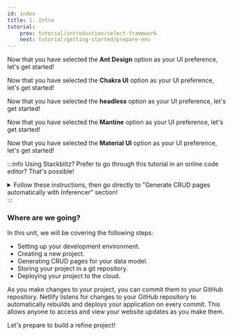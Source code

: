 ```yaml
---
id: index
title: 1. Intro
tutorial:
    prev: tutorial/introduction/select-framework
    next: tutorial/getting-started/prepare-env
---
```


<UIConditional is="antd">

Now that you have selected the **Ant Design** option as your UI preference, let's get started!

</UIConditional>

<UIConditional is="chakra-ui">

Now that you have selected the **Chakra UI** option as your UI preference, let's get started!

</UIConditional>

<UIConditional is="headless">

Now that you have selected the **headless** option as your UI preference, let's get started!

</UIConditional>

<UIConditional is="mantine">

Now that you have selected the **Mantine** option as your UI preference, let's get started!

</UIConditional>

<UIConditional is="mui">

Now that you have selected the **Material UI** option as your UI preference, let's get started!

</UIConditional>

:::info Using Stackblitz?
Prefer to go through this tutorial in an online code editor? That's possible!

<details>

<summary>Follow these instructions, then go directly to "Generate CRUD pages automatically with Inferencer" section!</summary>

**Set up StackBlitz**

<UIConditional is="antd">

1. Click [here](https://codesandbox.io/embed/github/refinedev/refine/tree/next/examples/template-antd?file=src%2FApp.tsx) to open the Ant Design template.

</UIConditional>

<UIConditional is="chakra-ui">

1. Click [here](https://codesandbox.io/embed/github/refinedev/refine/tree/next/examples/template-chakra-ui?file=src%2FApp.tsx) to open the Chakra UI template.

</UIConditional>

<UIConditional is="headless">

1. Click [here](https://codesandbox.io/embed/github/refinedev/refine/tree/next/examples/template-headless?file=src%2FApp.tsx) to open the headless template.

</UIConditional>

<UIConditional is="mantine">

1. Click [here](https://codesandbox.io/embed/github/refinedev/refine/tree/next/examples/template-mantine?file=src%2FApp.tsx) to open the Mantine template.

</UIConditional>

<UIConditional is="mui">

1. Click [here](https://codesandbox.io/embed/github/refinedev/refine/tree/next/examples/template-mui?file=src%2FApp.tsx) to open the Material UI template.

</UIConditional>

2. Click “Sign in” on the top right to log in using your GitHub credentials.

3. In the upper left of the StackBlitz editor window, click the “fork” button to fork the template (save to your own account dashboard).

<UIConditional is="antd">

4. After the project loads, you will see a live preview of the “refine-antd-boilerplate” starter.

</UIConditional>

<UIConditional is="chakra-ui">

4. After the project loads, you will see a live preview of the “refine-chakra-ui-boilerplate” starter.

</UIConditional>

<UIConditional is="headless">

4. After the project loads, you will see a live preview of the “refine-headless-boilerplate” starter.

</UIConditional>

<UIConditional is="mantine">

4. After the project loads, you will see a live preview of the “refine-mantine-boilerplate” starter.

</UIConditional>

<UIConditional is="mui">

4. After the project loads, you will see a live preview of the “refine-mui-boilerplate” starter.

</UIConditional>

**Make Changes**
<UIConditional is="antd">

In the files panel, click on `src/app.tsx` to open it. Afterwards, go to this part of the tutorial to learn how to make changes to this file: [Generate CRUD pages automatically with Inferencer](../1-getting-started/antd/3-generate-crud-pages.md)

</UIConditional>

<UIConditional is="chakra-ui">

In the files panel, click on `src/app.tsx` to open it. Afterwards, go to this part of the tutorial to learn how to make changes to this file: [Generate CRUD pages automatically with Inferencer](../1-getting-started/chakra-ui/3-generate-crud-pages.md)

</UIConditional>

<UIConditional is="headless">

In the files panel, click on `src/app.tsx` to open it. Afterwards, go to this part of the tutorial to learn how to make changes to this file: [Generate CRUD pages automatically with Inferencer](../1-getting-started/headless/3-generate-crud-pages.md)

</UIConditional>

<UIConditional is="mantine">

In the files panel, click on `src/app.tsx` to open it. Afterwards, go to this part of the tutorial to learn how to make changes to this file: [Generate CRUD pages automatically with Inferencer](../1-getting-started/mantine/3-generate-crud-pages.md)

</UIConditional>

<UIConditional is="mui">

In the files panel, click on `src/app.tsx` to open it. Afterwards, go to this part of the tutorial to learn how to make changes to this file: [Generate CRUD pages automatically with Inferencer](../1-getting-started/mui/3-generate-crud-pages.md)

</UIConditional>

**Create a GitHub Repository**

1. Press the "Connect Repository" button at the top of your list of files, enter a new name for your repository, and click "Create repo & push".

2. When you have changes to commit back to your GitHub, a “Commit” button will appear at the top left of your workspace. Clicking on this will allow you to enter a commit message, and update your repository.

**Deploy your App**

If you’d like to deploy to Netlify, skip to [Deploy your app to the web](/docs/tutorial/getting-started/deploy-project/). Otherwise, skip to [Generate CRUD pages automatically with Inferencer](/docs/tutorial/understanding-dataprovider/index/) to start building with **refine**!

</details>
:::

<h3>Where are we going?</h3>

In this unit, we will be covering the following steps:

-   Setting up your development environment.
-   Creating a new project.
-   Generating CRUD pages for your data model.
-   Storing your project in a git repository.
-   Deploying your project to the cloud.

As you make changes to your project, you can commit them to your GitHub repository. Netlify listens for changes to your GitHub repository to automatically rebuilds and deploys your application on every commit. This allows anyone to access and view your website updates as you make them.

<Checklist>

<ChecklistItem id="getting-started">
Let's prepare to build a refine project!
</ChecklistItem>

</Checklist>
